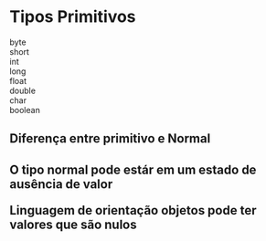 <h1> Tipos Primitivos</h1>

byte<br>
short<br>
int<br>
long<br>
float<br>
double<br>
char<br>
boolean<br>


<h2>Diferença entre primitivo e Normal<h2>

O tipo normal pode estár em um estado de ausência de valor

Linguagem de orientação objetos pode ter valores que são nulos


